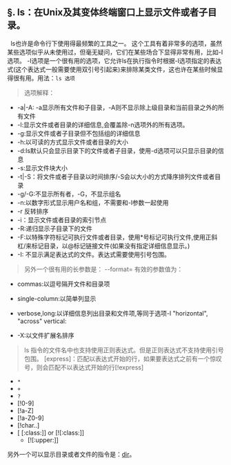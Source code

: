 ## §. ls：在Unix及其变体终端窗口上显示文件或者子目录。

&nbsp;&nbsp;ls也许是命令行下使用得最频繁的工具之一。 这个工具有着非常多的选项，虽然某些选项似乎从未使用过，但毫无疑问，它们在某些场合下显得非常有用，比如-I选项。 -I选项是一个很有用的选项，它允许ls在执行指令时根据-I选项指定的表达式(这个表达式一般需要使用双引号引起来)来排除某类文件，这也许在某些时候显得很有用。用法：`ls 选项`

> 选项解释：

 + -a|-A: -a显示所有文件和子目录，-A则不显示除上级目录和当前目录之外的所有文件
 + -l:显示文件或者目录的详细信息,会覆盖除-n选项外的所有选项。
 + -g:显示文件或者子目录但不包括组的详细信息
 + -h:以可读的方式显示文件或者目录的大小
 + -d:ls默认只会显示目录下的文件或者子目录，使用-d选项可以只显示目录的信息
 + -s:显示文件块大小
 + -t|-S：将文件或者子目录以时间排序/-S会以大小的方式降序排列文件或者目录
 + -g/-G:不显示所有者，-G，不显示组名
 + -n:以数字形式显示用户名和组，不需要和-l参数一起使用
 + -r 反转排序
 + -i：显示文件或者目录的索引节点
 + -R:递归显示子目录下的文件
 + -F:以特殊字符标记可执行文件或者目录，使用*号标记可执行文件,使用正斜杠/来标记目录，以@标记链接文件(如果没有指定详细信息显示。)
 + -I: 不显示满足表达式的文件。表达式需要使用引号包围。

> 另外一个很有用的长参数是： --format=  有效的参数值为：

+ commas:以逗号隔开文件和目录项
+ single-column:以简单列显示
+ verbose,long:以详细信息列出目录和文件项,等同于选项-l "horizontal", "across" vertical:

+ -X:以文件扩展名排序

> ls 指令的文件名中也支持使用正则表达式。但是正则表达式不支持使用引号包围。 [express]：匹配以表达式开始的行，如果要表达式之前有一个惊叹号，则会匹配不以表达式开始的行[!express]

+ `*`
+ `+`
+ `?`
+ [!0-9]
+ [!a-Z]
+ [!a-Z0-9]
+ [!char..]
+ [ [:class:]] or [![:class:]]
  + [![:upper:]]

另外一个可以显示目录或者文件的指令是：[dir](coreutils.md)。
